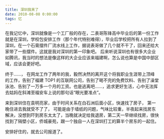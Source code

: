 ```yaml
---
title: 深圳我来了
date: 2010-08-08 0:00:00
tags: 忆
---
```


在我记忆中，深圳就像是一个工厂般的存在，二表哥陈锋高中毕业后的第一份工作就是在深圳，学校包安排工作（那个年代特别难得），毕业后学校把所有人拉到了深圳，在一个石膏摆件厂流水线上工作，据说表哥做了几个就不干了，回来还给大家带了一些摆件。这就是我对深圳的第一印象吧。 后来听说深圳也有很多大企业如腾讯，我当时的想法是像这样的大企业应该来福建啊，怎么说也算是中国中部区域，应该会更好吧。

终于……， 在网龙工作了两年的我，毅然决然的离开这个将我职业生涯带上顶峰的工作，告别了福建 TOP1 的互联网公司，告别了喝不完的免费饮料、告别了澡堂泳池、告别了一万多一个月的工资。也是逃离吧……，追求更好生活，心中无法挥去姑妈在斜滩至福安车上说的那句话“眼光要准点”。 

来到深圳住在袁明亮家，由于时间关系在白石洲后面小区，快速找了房子， 第一晚住进去我就受不了了， 可能是由于墙纸的问题，气味比较重，半夜起来找房东解决，没想到吓到房东太太了，当晚就决定给我退房，第二天一早继续找房，很快找到了隔壁小区，侨城豪苑，跟一个独自一人在深圳打工的算半个房东的一起住。

安排好住的，就去公司报道了。